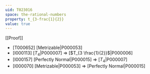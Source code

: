 ```yaml
---
uid: T023016
space: the-rational-numbers
property: t_{3-frac{1}{2}}
value: true
---
```

[[Proof]]

* [T000652] [Metrizable|P000053]
* [I000113] [$T_4$|P000007] => [$T_{3 \frac{1}{2}}$|P000006]
* [I000157] [Perfectly Normal|P000015] => [$T_4$|P000007]
* [I000070] [Metrizable|P000053] => [Perfectly Normal|P000015]


